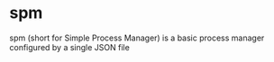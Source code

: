 # spm
spm (short for Simple Process Manager) is a basic process manager configured by a single JSON file
